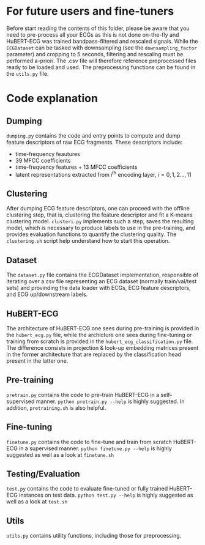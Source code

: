 # For future users and fine-tuners

Before start reading the contents of this folder, please be aware that you need to pre-process all your ECGs as this is not done on-the-fly and HuBERT-ECG was trained bandpass-filtered and rescaled signals.
While the `ECGDataset` can be tasked with downsampling (see the `downsampling_factor` parameter) and cropping to 5 seconds, filtering and rescaling must be performed a-priori. The .csv file will therefore reference preprocessed files ready to be loaded and used. The preprocessing functions can be found in the `utils.py` file.

# Code explanation

## Dumping
`dumping.py` contains the code and entry points to compute and dump feature descriptors of raw ECG fragments. These descriptors include:
- time-frequency feautures
- 39 MFCC coefficients
- time-frequency features + 13 MFCC coefficients
- latent representations extracted from $i^{th}$ encoding layer, $i = 0, 1, 2..., 11$

## Clustering
After dumping ECG feature descriptors, one can proceed with the offline clustering step, that is, clustering the feature descriptor and fit a K-means clustering model. 
`clusteri.py` implements such a step, saves the resulting model, which is necessary to produce labels to use in the pre-training, and provides evaluation functions to quantify the clustering quality. 
The `clustering.sh` script help understand how to start this operation.

## Dataset
The `dataset.py` file contains the ECGDataset implementation, responsible of iterating over a csv file representing an ECG dataset (normally train/val/test sets) and provinding the data loader with ECGs, ECG feature descriptors, and ECG up/downstream labels.

## HuBERT-ECG
The architecture of HuBERT-ECG one sees during pre-training is provided in the `hubert_ecg.py` file, while the archicture one sees during fine-tuning or training from scratch is provided in the `hubert_ecg_classification.py` file.
The difference consists in projection & look-up embedding matrices present in the former architecture that are replaced by the classification head present in the latter one.

## Pre-training
`pretrain.py` contains the code to pre-train HuBERT-ECG in a self-supervised manner. `python pretrain.py --help` is highly suggested. In addition, `pretraining.sh` is also helpful.

## Fine-tuning
`finetune.py` contains the code to fine-tune and train from scratch HuBERT-ECG in a supervised manner. `python finetune.py --help` is highly suggested as well as a look at `finetune.sh`

## Testing/Evaluation
`test.py` contains the code to evaluate fine-tuned or fully trained HuBERT-ECG instances on test data. `python test.py --help` is highly suggested as well as a look at `test.sh`

## Utils
`utils.py` contains utility functions, including those for preprocessing.
